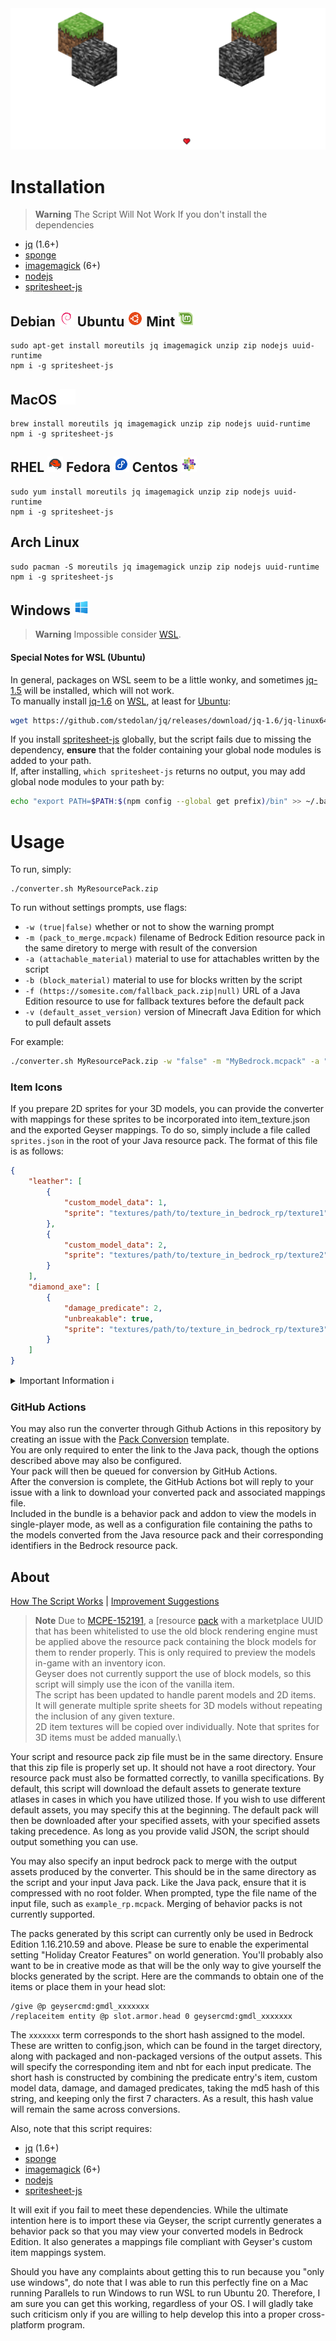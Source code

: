 <div align="center">
<img src=".github/assets/J2B.png" tooltip="B2B">
</div>


# Installation
> **Warning**
> The Script Will Not Work If you don't install the dependencies

- [jq](https://stedolan.github.io/jq/download/) (1.6+)
- [sponge](https://joeyh.name/code/moreutils/)
- [imagemagick](https://imagemagick.org/script/download.php) (6+)
- [nodejs](https://nodejs.org/en/)
- [spritesheet-js](https://www.npmjs.com/package/spritesheet-js)

<h2>Debian
<img src=".github/assets/Debian.png" width="25">
Ubuntu
<img src=".github/assets/Ubuntu.png" width="25">
Mint
<img src=".github/assets/Linux-Mint.png" width="25">
</h2>

```
sudo apt-get install moreutils jq imagemagick unzip zip nodejs uuid-runtime
npm i -g spritesheet-js
```

<h2>MacOS <img src=".github/assets/Apple.png" width="25"></h2>

```
brew install moreutils jq imagemagick unzip zip nodejs uuid-runtime
npm i -g spritesheet-js
```

<h2>RHEL
<img src=".github/assets/Red-Hat.png" width="25">
Fedora
<img src=".github/assets/Fedora.png" width="25">
Centos
<img src=".github/assets/Centos.png" width="25">
</h2>

```
sudo yum install moreutils jq imagemagick unzip zip nodejs uuid-runtime
npm i -g spritesheet-js
```

<h2>Arch Linux</h2>

```
sudo pacman -S moreutils jq imagemagick unzip zip nodejs uuid-runtime
npm i -g spritesheet-js
```

<h2>Windows <img src=".github/assets/Windows.png" width="25"></h2>

> **Warning**
> Impossible consider [WSL](https://docs.microsoft.com/en-us/windows/wsl/install-win10).

#### Special Notes for WSL (Ubuntu)

In general, packages on WSL seem to be a little wonky, and sometimes [jq-1.5](https://github.com/stedolan/jq/releases/tag/jq-1.5) will be installed, which will not work.\
To manually install [jq-1.6](https://github.com/stedolan/jq/releases/tag/jq-1.6) on [WSL](https://docs.microsoft.com/en-us/windows/wsl/install-win10), at least for [Ubuntu](https://apps.microsoft.com/store/detail/ubuntu/9PDXGNCFSCZV):
```sh
wget https://github.com/stedolan/jq/releases/download/jq-1.6/jq-linux64 && sudo chmod +x jq-linux64 && sudo mv jq-linux64 /usr/bin/jq
```

If you install [spritesheet-js](https://www.npmjs.com/package/spritesheet-js) globally, but the script fails due to missing the dependency, **ensure** that the folder containing your global node modules is added to your path.\
If, after installing, `which spritesheet-js` returns no output, you may add global node modules to your path by:
```sh
echo "export PATH=$PATH:$(npm config --global get prefix)/bin" >> ~/.bashrc && source ~/.bashrc
```

# Usage
To run, simply:
```
./converter.sh MyResourcePack.zip
```

To run without settings prompts, use flags:
- `-w (true|false)` whether or not to show the warning prompt 
- `-m (pack_to_merge.mcpack)` filename of Bedrock Edition resource pack in the same diretory to merge with result of the conversion
- `-a (attachable_material)` material to use for attachables written by the script
- `-b (block_material)` material to use for blocks written by the script
- `-f (https://somesite.com/fallback_pack.zip|null)` URL of a Java Edition resource to use for fallback textures before the default pack
- `-v (default_asset_version)` version of Minecraft Java Edition for which to pull default assets

For example:

```sh
./converter.sh MyResourcePack.zip -w "false" -m "MyBedrock.mcpack" -a "entity_alphatest_one_sided" -b "alpha_test" -f "null" -v "1.18.2"
```
### Item Icons

If you prepare 2D sprites for your 3D models, you can provide the converter with mappings for these sprites to be incorporated into item_texture.json and the exported Geyser mappings. To do so, simply include a file called `sprites.json` in the root of your Java resource pack. The format of this file is as follows:
```json
{
    "leather": [
        {
            "custom_model_data": 1,
            "sprite": "textures/path/to/texture_in_bedrock_rp/texture1"
        },
        {
            "custom_model_data": 2,
            "sprite": "textures/path/to/texture_in_bedrock_rp/texture2"
        }
    ],
    "diamond_axe": [
        {
            "damage_predicate": 2,
            "unbreakable": true,
            "sprite": "textures/path/to/texture_in_bedrock_rp/texture3"
        }
    ]
}
```
<details closed>
<summary>Important Information ℹ</summary>
When utilizing this feature, you should also use the merge feature to combine the converted pack with an existing Bedrock resource pack containing the specified sprite textures. If using the GitHub Actions-based converter, simply provide a direct download URL of said Bedrock resource pack as done for the Java pack.
</details>


### GitHub Actions

You may also run the converter through Github Actions in this repository by creating an issue with the [Pack Conversion](https://github.com/Kas-tle/java2bedrock.sh/issues/new?assignees=&labels=conversion&template=pack-conversion.yml&title=%5BPack%5D%3A+) template. \
You are only required to enter the link to the Java pack, though the options described above may also be configured.\
Your pack will then be queued for conversion by GitHub Actions.\
After the conversion is complete, the GitHub Actions bot will reply to your issue with a link to download your converted pack and associated mappings file.\
Included in the bundle is a behavior pack and addon to view the models in single-player mode, as well as a configuration file containing the paths to the models converted from the Java resource pack and their corresponding identifiers in the Bedrock resource pack.

## About
[How The Script Works]() | [Improvement Suggestions]()
> **Note**
> Due to [MCPE-152191](https://bugs.mojang.com/browse/MCPE-152191), a [resource [pack](https://bugs.mojang.com/secure/attachment/473588/473588_BlockGeoFi.mcpack) with a marketplace UUID that has been whitelisted to use the old block rendering engine must be applied above the resource pack containing the block models for them to render properly. This is only required to preview the models in-game with an inventory icon.\
Geyser does not currently support the use of block models, so this script will simply use the icon of the vanilla item.\
The script has been updated to handle parent models and 2D items.\
It will generate multiple sprite sheets for 3D models without repeating the inclusion of any given texture.\
2D item textures will be copied over individually. Note that sprites for 3D items must be added manually.\

Your script and resource pack zip file must be in the same directory. Ensure that this zip file is properly set up. It should not have a root directory. Your resource pack must also be formatted correctly, to vanilla specifications. By default, this script will download the default assets to generate texture atlases in cases in which you have utilized those. If you wish to use different default assets, you may specify this at the beginning. The default pack will then be downloaded after your specified assets, with your specified assets taking precedence. As long as you provide valid JSON, the script should output something you can use.

You may also specify an input bedrock pack to merge with the output assets produced by the converter. This should be in the same directory as the script and your input Java pack. Like the Java pack, ensure that it is compressed with no root folder. When prompted, type the file name of the input file, such as `example_rp.mcpack`. Merging of behavior packs is not currently supported.

The packs generated by this script can currently only be used in Bedrock Edition 1.16.210.59 and above. Please be sure to enable the experimental setting "Holiday Creator Features" on world generation. You'll probably also want to be in creative mode as that will be the only way to give yourself the blocks generated by the script. Here are the commands to obtain one of the items or place them in your head slot:
```
/give @p geysercmd:gmdl_xxxxxxx
/replaceitem entity @p slot.armor.head 0 geysercmd:gmdl_xxxxxxx
``` 
The `xxxxxxx` term corresponds to the short hash assigned to the model. These are written to config.json, which can be found in the target directory, along with packaged and non-packaged versions of the output assets. This will specify the corresponding item and nbt for each input predicate. The short hash is constructed by combining the predicate entry's item, custom model data, damage, and damaged predicates, taking the md5 hash of this string, and keeping only the first 7 characters. As a result, this hash value will remain the same across conversions.

Also, note that this script requires:
- [jq](https://stedolan.github.io/jq/download/) (1.6+)
- [sponge](https://joeyh.name/code/moreutils/)
- [imagemagick](https://imagemagick.org/script/download.php) (6+)
- [nodejs](https://nodejs.org/en/)
- [spritesheet-js](https://www.npmjs.com/package/spritesheet-js)

It will exit if you fail to meet these dependencies. While the ultimate intention here is to import these via Geyser, the script currently generates a behavior pack so that you may view your converted models in Bedrock Edition. It also generates a mappings file compliant with Geyser's custom item mappings system.

Should you have any complaints about getting this to run because you "only use windows", do note that I was able to run this perfectly fine on a Mac running Parallels to run Windows to run WSL to run Ubuntu 20. Therefore, I am sure you can get this working, regardless of your OS. I will gladly take such criticism only if you are willing to help develop this into a proper cross-platform program. 



